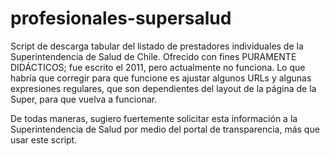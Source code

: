 # profesionales-supersalud
Script de descarga tabular del listado de prestadores individuales de la Superintendencia de Salud de Chile. Ofrecido con fines PURAMENTE DIDÁCTICOS; fue escrito el 2011, pero actualmente no funciona. Lo que habría que corregir para que funcione es ajustar algunos URLs y algunas expresiones regulares, que son dependientes del layout de la página de la Super, para que vuelva a funcionar.

De todas maneras, sugiero fuertemente solicitar esta información a la Superintendencia de Salud por medio del portal de transparencia, más que usar este script.
